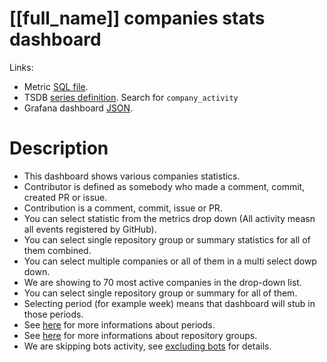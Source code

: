 <h1 id="dashboard-header">[[full_name]] companies stats dashboard</h1>
<p>Links:</p>
<ul>
<li>Metric <a href="https://github.com/cncf/devstats/blob/master/metrics/shared/company_activity.sql" target="_blank">SQL file</a>.</li>
<li>TSDB <a href="https://github.com/cncf/devstats/blob/master/metrics/shared/metrics.yaml" target="_blank">series definition</a>. Search for <code>company_activity</code></li>
<li>Grafana dashboard <a href="https://github.com/cncf/devstats/blob/master/grafana/dashboards/[[lower_name]]/companies-stats.json" target="_blank">JSON</a>.</li>
</ul>
<h1 id="description">Description</h1>
<ul>
<li>This dashboard shows various companies statistics.</li>
<li>Contributor is defined as somebody who made a comment, commit, created PR or issue.</li>
<li>Contribution is a comment, commit, issue or PR.</li>
<li>You can select statistic from the metrics drop down (All activity measn all events registered by GitHub).</li>
<li>You can select single repository group or summary statistics for all of them combined.</li>
<li>You can select multiple companies or all of them in a multi select dowp down.</li>
<li>We are showing to 70 most active companies in the drop-down list.</li>
<li>You can select single repository group or summary for all of them.</li>
<li>Selecting period (for example week) means that dashboard will stub in those periods.</li>
<li>See <a href="https://github.com/cncf/devstats/blob/master/docs/periods.md" target="_blank">here</a> for more informations about periods.</li>
<li>See <a href="https://github.com/cncf/devstats/blob/master/docs/repository_groups.md" target="_blank">here</a> for more informations about repository groups.</li>
<li>We are skipping bots activity, see <a href="https://github.com/cncf/devstats/blob/master/docs/excluding_bots.md" target="_blank">excluding bots</a> for details.</li>
</ul>
